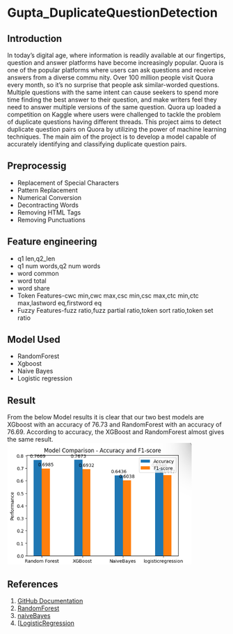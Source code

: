 # Gupta_DuplicateQuestionDetection

## Introduction
 In today’s digital age, where information is readily available at our fingertips, question
 and answer platforms have become increasingly popular. Quora is one of the popular
 platforms where users can ask questions and receive answers from a diverse commu
 nity. Over 100 million people visit Quora every month, so it’s no surprise that
 people ask similar-worded questions. Multiple questions with the same intent can
 cause seekers to spend more time finding the best answer to their question, and make
 writers feel they need to answer multiple versions of the same question. Quora up
 loaded a competition on Kaggle where users were challenged to tackle the problem
 of duplicate questions having different threads.
 This project aims to detect duplicate question pairs on Quora by utilizing the
 power of machine learning techniques. The main aim of the project is to develop
 a model capable of accurately identifying and classifying duplicate question pairs.

 ## Preprocessig
 - Replacement of Special Characters
 - Pattern Replacement
 - Numerical Conversion
 - Decontracting Words
 - Removing HTML Tags
 - Removing Punctuations

## Feature engineering
- q1 len,q2_len
- q1 num words,q2 num words
-  word common
-  word total
-  word share
-  Token Features-cwc min,cwc max,csc min,csc max,ctc min,ctc max,lastword eq,firstword eq
-  Fuzzy Features-fuzz ratio,fuzz partial ratio,token sort ratio,token set ratio


 ## Model Used
 - RandomForest
 - Xgboost
 - Naive Bayes
 - Logistic regression

## Result

 From the below Model results it is clear that our two best models are XGboost
 with an accuracy of 76.73 and RandomForest with an accuracy of 76.69. According
 to accuracy, the XGBoost and RandomForest almost gives the same result.
![Alt text](https://github.com/Gpriti/Gupta_DuplicateQuestionDetection/blob/main/model_comparasion.png)

## References
1. [GitHub Documentation](https://chairnerd.seatgeek.com/fuzzywuzzy-fuzzy-string-matching-in-python/)
2. [RandomForest](https://scikit-learn.org/stable/modules/generated/sklearn.ensemble.RandomForestClassifier.html)
3. [naiveBayes](https://scikit-learn.org/stable/modules/generated/sklearn.naive_bayes.MultinomialNB.html)
4. [[LogisticRegression](https://scikit-learn.org/stable/modules/generated/sklearn.linear_model.LogisticRegression.html)

